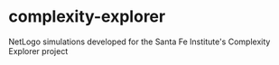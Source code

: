 complexity-explorer
===================

NetLogo simulations developed for the Santa Fe Institute's Complexity Explorer project
